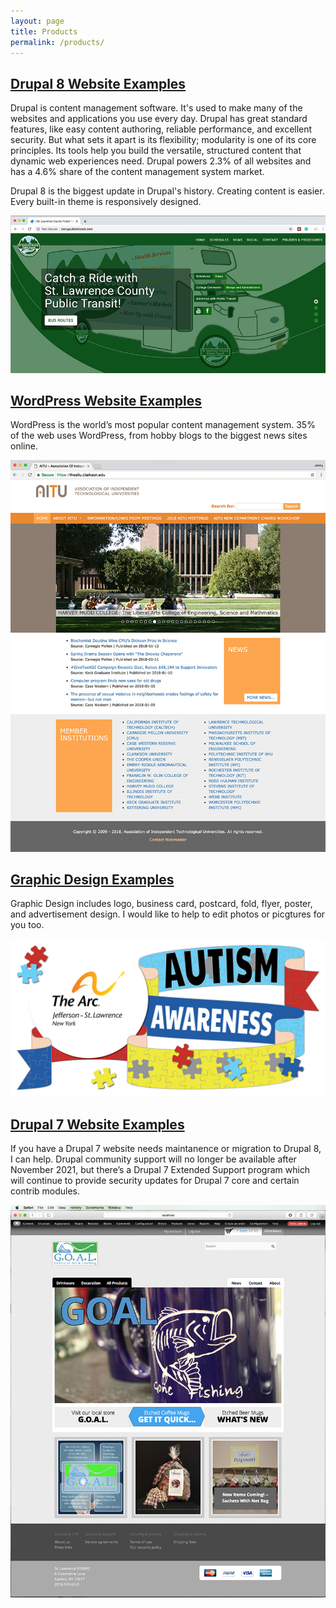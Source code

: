 ```yaml
---
layout: page
title: Products
permalink: /products/
---
```


## [Drupal 8 Website Examples](/drupal-8-website-examples/)

Drupal is content management software. It's used to make many of the websites and applications you use every day. Drupal has great standard features, like easy content authoring, reliable performance, and excellent security. But what sets it apart is its flexibility; modularity is one of its core principles. Its tools help you build the versatile, structured content that dynamic web experiences need. Drupal powers 2.3% of all websites and has a 4.6% share of the content management system market.

Drupal 8 is the biggest update in Drupal's history. Creating content is easier. Every built-in theme is responsively designed. 

[![Site Home](/images/publicTransitHome1.jpg "slcnypublictransit.com Home")](/drupal-8-website-examples/)

## [WordPress Website Examples](/wordPress-website-examples/)

WordPress is the world’s most popular content management system. 35% of the web uses WordPress, from hobby blogs to the biggest news sites online.

[![Site Home](/images/theAitu1.jpg "theaitu.com Home")](/wordPress-website-examples/)

## [Graphic Design Examples](/graphic-design-examples/)

Graphic Design includes logo, business card, postcard, fold, flyer, poster, and advertisement design. I would like to help to edit photos or picgtures for you too. 

[![Autism Awareness](/images/autismWalkflag48x24Small.jpg "theaitu.com Home")](/graphic-design-examples/)

## [Drupal 7 Website Examples](/drupal-7-website-examples/)

If you have a Drupal 7 website needs maintanence or migration to Drupal 8, I can help. Drupal community support will no longer be available after November 2021, but there’s a Drupal 7 Extended Support program which will continue to provide security updates for Drupal 7 core and certain contrib modules.

[![Site Home](/images/goalHome.jpg "shopthearcjslc.org Home")](/drupal-7-website-examples/)
